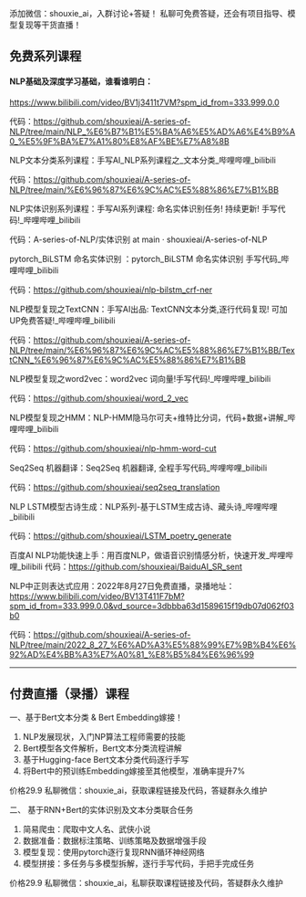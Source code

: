 添加微信：shouxie_ai，入群讨论+答疑！
私聊可免费答疑，还会有项目指导、模型复现等干货直播！

## 免费系列课程
#### NLP基础及深度学习基础，谁看谁明白：
https://www.bilibili.com/video/BV1j3411t7VM?spm_id_from=333.999.0.0

代码：https://github.com/shouxieai/A-series-of-NLP/tree/main/NLP_%E6%B7%B1%E5%BA%A6%E5%AD%A6%E4%B9%A0_%E5%9F%BA%E7%A1%80%E8%AF%BE%E7%A8%8B


NLP文本分类系列课程：手写AI_NLP系列课程之_文本分类_哔哩哔哩_bilibili

代码：https://github.com/shouxieai/A-series-of-NLP/tree/main/%E6%96%87%E6%9C%AC%E5%88%86%E7%B1%BB


NLP实体识别系列课程：手写AI系列课程: 命名实体识别任务! 持续更新! 手写代码!_哔哩哔哩_bilibili

代码：A-series-of-NLP/实体识别 at main · shouxieai/A-series-of-NLP


pytorch_BiLSTM 命名实体识别 ：pytorch_BiLSTM 命名实体识别 手写代码_哔哩哔哩_bilibili

代码：https://github.com/shouxieai/nlp-bilstm_crf-ner


NLP模型复现之TextCNN：手写AI出品: TextCNN文本分类,逐行代码复现! 可加UP免费答疑!_哔哩哔哩_bilibili

代码：https://github.com/shouxieai/A-series-of-NLP/tree/main/%E6%96%87%E6%9C%AC%E5%88%86%E7%B1%BB/TextCNN_%E6%96%87%E6%9C%AC%E5%88%86%E7%B1%BB


NLP模型复现之word2vec：word2vec 词向量!手写代码!_哔哩哔哩_bilibili

代码：https://github.com/shouxieai/word_2_vec


NLP模型复现之HMM：NLP-HMM隐马尔可夫+维特比分词，代码+数据+讲解_哔哩哔哩_bilibili

代码：https://github.com/shouxieai/nlp-hmm-word-cut


Seq2Seq 机器翻译：Seq2Seq 机器翻译, 全程手写代码_哔哩哔哩_bilibili

代码：https://github.com/shouxieai/seq2seq_translation


NLP LSTM模型古诗生成：NLP系列-基于LSTM生成古诗、藏头诗_哔哩哔哩_bilibili

代码：https://github.com/shouxieai/LSTM_poetry_generate


百度AI NLP功能快速上手：用百度NLP，做语音识别情感分析，快速开发_哔哩哔哩_bilibili
代码：https://github.com/shouxieai/BaiduAI_SR_sent


NLP中正则表达式应用：2022年8月27日免费直播，录播地址：https://www.bilibili.com/video/BV13T411F7bM?spm_id_from=333.999.0.0&vd_source=3dbbba63d1589615f19db07d062f03b0

代码：https://github.com/shouxieai/A-series-of-NLP/tree/main/2022_8_27_%E6%AD%A3%E5%88%99%E7%9B%B4%E6%92%AD%E4%BB%A3%E7%A0%81_%E8%B5%84%E6%96%99


------------------------------------
## 付费直播（录播）课程
一、基于Bert文本分类 & Bert Embedding嫁接！
1. NLP发展现状，入门NP算法工程师需要的技能
2. Bert模型各文件解析，Bert文本分类流程讲解
3. 基于Hugging-face Bert文本分类代码逐行手写
4. 将Bert中的预训练Embedding嫁接至其他模型，准确率提升7%

价格29.9  私聊微信：shouxie_ai，获取课程链接及代码，答疑群永久维护

 
 
二、 基于RNN+Bert的实体识别及文本分类联合任务
1. 简易爬虫：爬取中文人名、武侠小说
2. 数据准备：数据标注策略、训练策略及数据增强手段
2. 模型复现：使用pytorch逐行复现RNN循环神经网络
3. 模型拼接：多任务与多模型拆解，逐行手写代码，手把手完成任务

价格29.9  私聊微信：shouxie_ai，私聊获取课程链接及代码，答疑群永久维护

 
 
